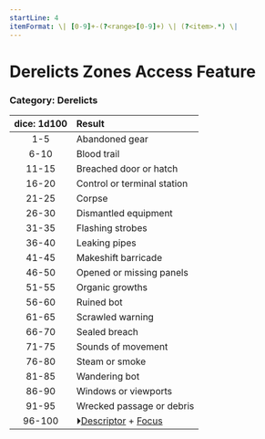 ```yaml
---
startLine: 4
itemFormat: \| [0-9]+-(?<range>[0-9]+) \| (?<item>.*) \|
---
```

# Derelicts Zones Access Feature
### Category: Derelicts

| dice: 1d100 | Result |
|:----:|:-------|
| 1-5 | Abandoned gear |
| 6-10 | Blood trail |
| 11-15 | Breached door or hatch |
| 16-20 | Control or terminal station |
| 21-25 | Corpse |
| 26-30 | Dismantled equipment |
| 31-35 | Flashing strobes |
| 36-40 | Leaking pipes |
| 41-45 | Makeshift barricade |
| 46-50 | Opened or missing panels |
| 51-55 | Organic growths |
| 56-60 | Ruined bot |
| 61-65 | Scrawled warning |
| 66-70 | Sealed breach |
| 71-75 | Sounds of movement |
| 76-80 | Steam or smoke |
| 81-85 | Wandering bot |
| 86-90 | Windows or viewports |
| 91-95 | Wrecked passage or debris |
| 96-100 | ⏵[Descriptor](Core_Descriptor.md) + [Focus](Core_Focus.md) |